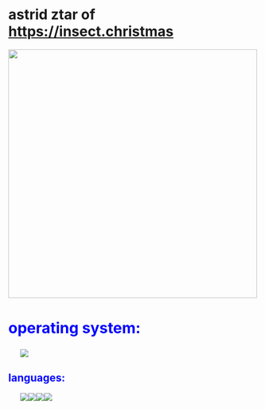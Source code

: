 # astrid ztar of https://insect.christmas
<img src="https://yt3.googleusercontent.com/5ET7oAiu-voY8RQpZ-D9dQ0LMnSIBbp9tKt4XPbEUEPLO0j9RWUQIKVahkJSqDyM1cBgntDD1w=w1060-fcrop64=1,00005a57ffffa5a8-k-c0xffffffff-no-nd-rj" width="500">
<h2 style="color: blue; font-size: 30">operating system:</h2>
    <ul style="list-style-type: none;"><img src="https://img.shields.io/badge/Debian-dc3232?style=for-the-badge&logo=debian&logoColor=black"></ul>
<h2 style="color: blue">languages:</h2>
    <ul style="list-style-type: none;"><img src="https://img.shields.io/badge/HTML-239120?style=for-the-badge&logo=html5&logoColor=white"><img src="https://img.shields.io/badge/CSS-239120?style=for-the-badge&logo=css3&logoColor=white"><img src="https://img.shields.io/badge/javascript-dc4e32?style=for-the-badge&logo=javascript&logoColor=white"><img src="https://img.shields.io/badge/python-3284dc?style=for-the-badge&logo=python&logoColor=white"></ul>
